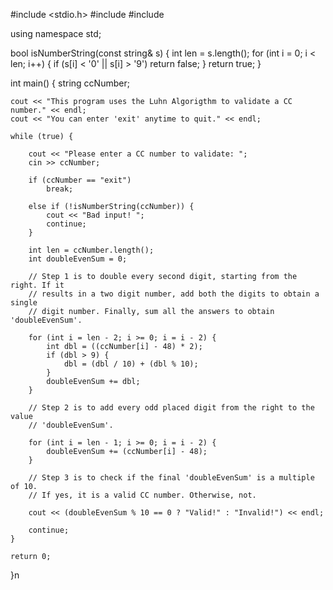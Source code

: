 #include <stdio.h>
#include <iostream>
#include <string>

using namespace std;

bool isNumberString(const string& s) {
    int len = s.length();
    for (int i = 0; i < len; i++) {
        if (s[i] < '0' || s[i] > '9')
            return false;
    }
    return true;
}

int main() {
    string ccNumber;
    
    cout << "This program uses the Luhn Algorigthm to validate a CC number." << endl;
    cout << "You can enter 'exit' anytime to quit." << endl;
    
    while (true) {
        
        cout << "Please enter a CC number to validate: ";
        cin >> ccNumber;
        
        if (ccNumber == "exit")
            break;
        
        else if (!isNumberString(ccNumber)) {
            cout << "Bad input! ";
            continue;
        }
            
        int len = ccNumber.length();
        int doubleEvenSum = 0;
        
        // Step 1 is to double every second digit, starting from the right. If it
        // results in a two digit number, add both the digits to obtain a single
        // digit number. Finally, sum all the answers to obtain 'doubleEvenSum'.   
        
        for (int i = len - 2; i >= 0; i = i - 2) {
            int dbl = ((ccNumber[i] - 48) * 2);
            if (dbl > 9) {
                dbl = (dbl / 10) + (dbl % 10);
            }
            doubleEvenSum += dbl;
        }
        
        // Step 2 is to add every odd placed digit from the right to the value
        // 'doubleEvenSum'.
        
        for (int i = len - 1; i >= 0; i = i - 2) {
            doubleEvenSum += (ccNumber[i] - 48);
        }
        
        // Step 3 is to check if the final 'doubleEvenSum' is a multiple of 10.
        // If yes, it is a valid CC number. Otherwise, not.
        
        cout << (doubleEvenSum % 10 == 0 ? "Valid!" : "Invalid!") << endl;
        
        continue;        
    }

    return 0;
}n
